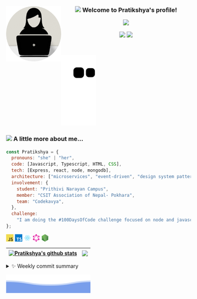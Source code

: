 <h3 align="center">

<img align="left" width="150" height="150" alt="Pratikshya" src="https://github.com/Pratikxya/Pratikxya/raw/master/assets/dp.png"/>

<img src="https://media.giphy.com/media/hvRJCLFzcasrR4ia7z/giphy.gif" width="28">
  Welcome to Pratikshya's profile!
</h3>
<p align="center">
  <a href="#"><img src="https://readme-typing-svg.herokuapp.com?size=21&center=true&vCenter=true&width=440&height=45&lines=An+aspiring+Developer;A+full+time+learner;Student+of+computer+science+and+IT."></a>

</p>

<p align="center">
<a href="https://www.linkedin.com/in/pratikshyapoudel/"><img src="https://img.shields.io/badge/LinkedIn-0077B5?style=for-the-badge&logo=linkedin&logoColor=white"><a>
<a href="https://github.com/Pratikxya"><img src="https://img.shields.io/github/followers/Pratikxya?label=Follow&logo=github&style=for-the-badge"><a>
</p>
<br>

![Snake animation](https://github.com/pratikxya/pratikxya/blob/output/github-contribution-grid-snake.svg)

### <img src="https://media.giphy.com/media/VgCDAzcKvsR6OM0uWg/giphy.gif" width="50"> A little more about me...

```javascript
const Pratikshya = {
  pronouns: "she" | "her",
  code: [Javascript, Typescript, HTML, CSS],
  tech: [Express, react, node, mongodb],
  architecture: ["microservices", "event-driven", "design system pattern"],
  involvement: {
    student: "Prithivi Narayan Campus",
    member: "CSIT Association of Nepal- Pokhara",
    team: "Codekavya",
  },
  challenge:
    "I am doing the #100DaysOfCode challenge focused on node and javascript",
};
```

<code><img height="20" src="https://raw.githubusercontent.com/github/explore/80688e429a7d4ef2fca1e82350fe8e3517d3494d/topics/javascript/javascript.png"></code>
<code><img height="20" src="https://raw.githubusercontent.com/github/explore/80688e429a7d4ef2fca1e82350fe8e3517d3494d/topics/typescript/typescript.png"></code>
<code><img height="20" src="https://raw.githubusercontent.com/github/explore/80688e429a7d4ef2fca1e82350fe8e3517d3494d/topics/react/react.png"></code>
<code><img height="20" src="https://raw.githubusercontent.com/github/explore/5c058a388828bb5fde0bcafd4bc867b5bb3f26f3/topics/graphql/graphql.png"></code>
<code><img height="20" src="https://raw.githubusercontent.com/github/explore/80688e429a7d4ef2fca1e82350fe8e3517d3494d/topics/nodejs/nodejs.png"></code>

| <a href="https://github.com/anuraghazra/github-readme-stats"><img align="center" src="https://github-readme-stats.vercel.app/api?username=pratikxya&show_icons=true&include_all_commits=true&theme=algolia&hide_border=true" alt="Pratikshya's github stats" /></a> | <a href="https://github.com/anuraghazra/github-readme-stats"><img align="center" src="https://github-readme-stats.vercel.app/api/top-langs/?username=pratikshya&layout=compact&theme=algolia&hide_border=true" /></a> |
| ------------------------------------------------------------------------------------------------------------------------------------------------------------------------------------------------------------------------------------------------------------------- | --------------------------------------------------------------------------------------------------------------------------------------------------------------------------------------------------------------------- |

<details>
  <summary>✨ Weekly commit summary </summary>

<!--START_SECTION_WEEKLY_COMMIT:readme-info-->
📅 **I'm Most Productive on Mondays** 

| | | | |
| --- | --- | --- | --- |
|Monday                   |25 commits          |![](https://via.placeholder.com/72x22/000000/000000?text=+)![](https://via.placeholder.com/328x22/b8b8b8/b8b8b8?=text=+)|18.25%|
|Tuesday                  |22 commits          |![](https://via.placeholder.com/64x22/000000/000000?text=+)![](https://via.placeholder.com/336x22/b8b8b8/b8b8b8?=text=+)|16.06%|
|Wednesday                |24 commits          |![](https://via.placeholder.com/72x22/000000/000000?text=+)![](https://via.placeholder.com/328x22/b8b8b8/b8b8b8?=text=+)|17.52%|
|Thursday                 |16 commits          |![](https://via.placeholder.com/48x22/000000/000000?text=+)![](https://via.placeholder.com/352x22/b8b8b8/b8b8b8?=text=+)|11.68%|
|Friday                   |16 commits          |![](https://via.placeholder.com/48x22/000000/000000?text=+)![](https://via.placeholder.com/352x22/b8b8b8/b8b8b8?=text=+)|11.68%|
|Saturday                 |17 commits          |![](https://via.placeholder.com/48x22/000000/000000?text=+)![](https://via.placeholder.com/352x22/b8b8b8/b8b8b8?=text=+)|12.41%|
|Sunday                   |17 commits          |![](https://via.placeholder.com/48x22/000000/000000?text=+)![](https://via.placeholder.com/352x22/b8b8b8/b8b8b8?=text=+)|12.41%|
| | | | |

<!--END_SECTION_WEEKLY_COMMIT:readme-info-->

</details>

![](assets/bottom_header.svg)
